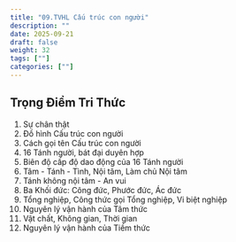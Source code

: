 ```yaml
---
title: "09.TVHL Cấu trúc con người"
description: ""
date: 2025-09-21
draft: false
weight: 32
tags: [""]
categories: [""]
---
```


<!-- # 01. TVHL Tri thức về nhân quả -->
<!-- 
**Mã khái niệm:** NT0802  
**Nhóm:** XVI. Nguyên Lý Ánh Sáng -->

## Trọng Điểm Tri Thức

1. Sự chân thật
2. Đồ hình Cấu trúc con người
3. Cách gọi tên Cấu trúc con người
4. 16 Tánh người, bát đại duyên hợp
5. Biên độ cấp độ dao động của 16 Tánh người
6. Tâm - Tánh - Tình, Nội tâm, Làm chủ Nội tâm
7. Tánh không nội tâm - An vui
8. Ba Khối đức: Công đức, Phước đức, Ác đức
9. Tổng nghiệp, Công thức gọi Tổng nghiệp, Vi biệt nghiệp
10. Nguyên lý vận hành của Tâm thức
11. Vật chất, Không gian, Thời gian
12. Nguyên lý vận hành của Tiềm thức

